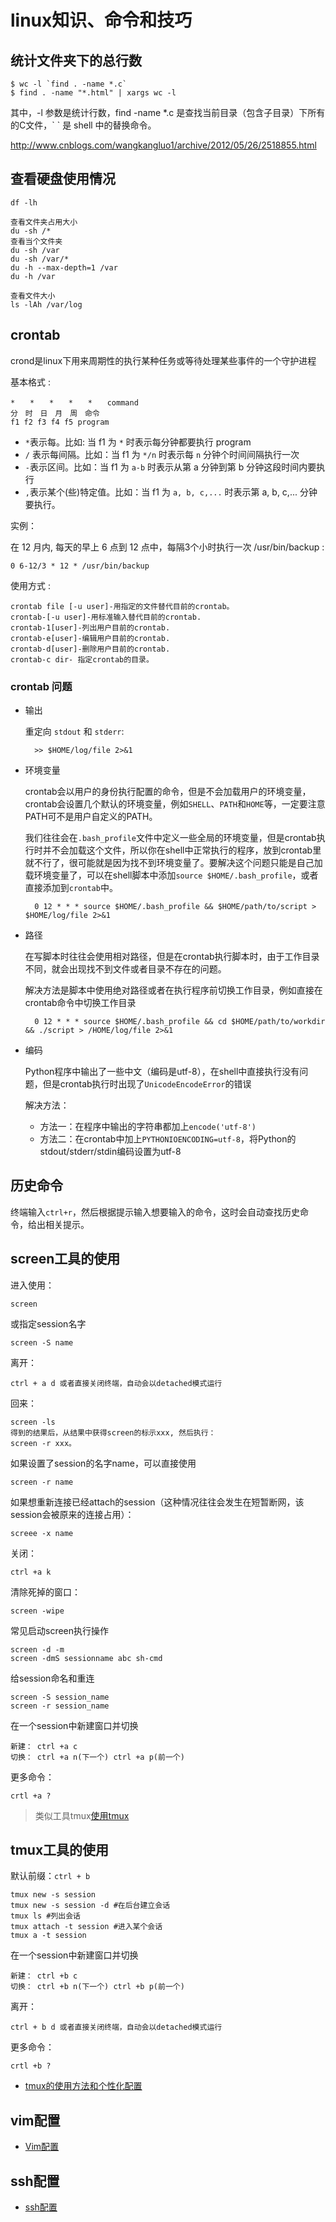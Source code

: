 # linux知识、命令和技巧

## 统计文件夹下的总行数

	$ wc -l `find . -name *.c`
	$ find . -name "*.html" | xargs wc -l

其中，-l 参数是统计行数，find -name *.c 是查找当前目录（包含子目录）下所有的C文件，\` \` 是 shell 中的替换命令。

<http://www.cnblogs.com/wangkangluo1/archive/2012/05/26/2518855.html>


## 查看硬盘使用情况
	df -lh
	
	查看文件夹占用大小
	du -sh /*
	查看当个文件夹
	du -sh /var
	du -sh /var/*
	du -h --max-depth=1 /var
	du -h /var
	
	查看文件大小
	ls -lAh /var/log
	
## crontab

crond是linux下用来周期性的执行某种任务或等待处理某些事件的一个守护进程

基本格式 : 

	*　　*　　*　　*　　*　　command 
	分　时　日　月　周　命令 
	f1 f2 f3 f4 f5 program 
	
* `*`表示每。比如: 当 f1 为 `*` 时表示每分钟都要执行 program
* `/`	表示每间隔。比如：当 f1 为 `*/n` 时表示每 `n` 分钟个时间间隔执行一次
* `-`表示区间。比如：当 f1 为 `a-b` 时表示从第 a 分钟到第 b 分钟这段时间内要执行
* `,`表示某个(些)特定值。比如：当 f1 为 `a, b, c,...` 时表示第 a, b, c,... 分钟要执行。

实例：

在 12 月内, 每天的早上 6 点到 12 点中，每隔3个小时执行一次 /usr/bin/backup : 

	0 6-12/3 * 12 * /usr/bin/backup 


使用方式 : 

	crontab file [-u user]-用指定的文件替代目前的crontab。 
	crontab-[-u user]-用标准输入替代目前的crontab. 
	crontab-1[user]-列出用户目前的crontab. 
	crontab-e[user]-编辑用户目前的crontab. 
	crontab-d[user]-删除用户目前的crontab. 
	crontab-c dir- 指定crontab的目录。 
	
### crontab 问题

* 输出

	重定向 `stdout` 和 `stderr`:
		
		>> $HOME/log/file 2>&1
		
* 环境变量

	crontab会以用户的身份执行配置的命令，但是不会加载用户的环境变量，crontab会设置几个默认的环境变量，例如`SHELL`、`PATH`和`HOME`等，一定要注意PATH可不是用户自定义的PATH。

	我们往往会在`.bash_profile`文件中定义一些全局的环境变量，但是crontab执行时并不会加载这个文件，所以你在shell中正常执行的程序，放到crontab里就不行了，很可能就是因为找不到环境变量了。要解决这个问题只能是自己加载环境变量了，可以在shell脚本中添加`source $HOME/.bash_profile`，或者直接添加到`crontab`中。
	
		0 12 * * * source $HOME/.bash_profile && $HOME/path/to/script > $HOME/log/file 2>&1
		
* 路径

	在写脚本时往往会使用相对路径，但是在crontab执行脚本时，由于工作目录不同，就会出现找不到文件或者目录不存在的问题。

	解决方法是脚本中使用绝对路径或者在执行程序前切换工作目录，例如直接在crontab命令中切换工作目录
	
		0 12 * * * source $HOME/.bash_profile && cd $HOME/path/to/workdir && ./script > /HOME/log/file 2>&1	
		
* 编码

	Python程序中输出了一些中文（编码是utf-8），在shell中直接执行没有问题，但是crontab执行时出现了`UnicodeEncodeError`的错误
	
	解决方法：
	
	* 方法一：在程序中输出的字符串都加上`encode('utf-8')`
	* 方法二：在crontab中加上`PYTHONIOENCODING=utf-8`，将Python的stdout/stderr/stdin编码设置为utf-8
	
		
		
	
## 历史命令

终端输入`ctrl+r`，然后根据提示输入想要输入的命令，这时会自动查找历史命令，给出相关提示。

	
## screen工具的使用

进入使用：
	
	screen

或指定session名字 

	screen -S name


离开：

	ctrl + a d 或者直接关闭终端，自动会以detached模式运行

回来： 

	screen -ls 
	得到的结果后，从结果中获得screen的标示xxx, 然后执行： 
	screen -r xxx。
	
如果设置了session的名字name，可以直接使用

	screen -r name
	
如果想重新连接已经attach的session（这种情况往往会发生在短暂断网，该session会被原来的连接占用）：

	screee -x name

关闭： 

	ctrl +a k

清除死掉的窗口： 
	
	screen -wipe

常见启动screen执行操作

	screen -d -m
	screen -dmS sessionname abc sh-cmd

给session命名和重连

	screen -S session_name
	screen -r session_name	
	
在一个session中新建窗口并切换

	新建： ctrl +a c
	切换： ctrl +a n(下一个) ctrl +a p(前一个)

更多命令：

	crtl +a ?
	
> 类似工具tmux[使用tmux](http://www.wushxin.top/2016/03/28/%E4%BD%BF%E7%94%A8tmux.html)

## tmux工具的使用	

默认前缀：`ctrl + b`

	tmux new -s session
	tmux new -s session -d #在后台建立会话
	tmux ls #列出会话
	tmux attach -t session #进入某个会话
	tmux a -t session

在一个session中新建窗口并切换

	新建： ctrl +b c
	切换： ctrl +b n(下一个) ctrl +b p(前一个)
	
离开：

	ctrl + b d 或者直接关闭终端，自动会以detached模式运行	
	

更多命令：

	crtl +b ?
	
	
	
* [tmux的使用方法和个性化配置](http://mingxinglai.com/cn/2012/09/tmux/)	

## vim配置

* [Vim配置](../software_usage/vim.md)

## ssh配置

* [ssh配置](../ssh/ssh.md)

	
	